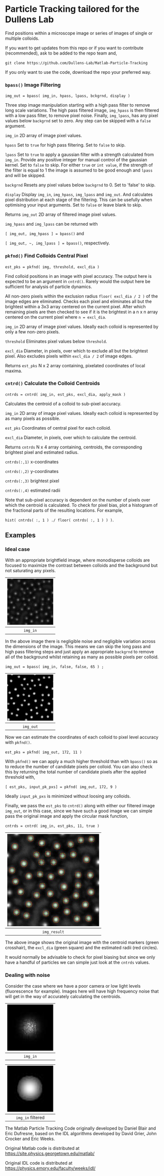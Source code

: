 # Particle Tracking tailored for the Dullens Lab

Find positions within a microscope image or series of images of single or multiple colloids.

If you want to get updates from this repo or if you want to contribute (recommended), ask to be added to the repo team and, 

`git clone https://github.com/Dullens-Lab/Matlab-Particle-Tracking`

If you only want to use the code, download the repo your preferred way.

### `bpass()` Image Filtering

`img_out = bpass( img_in, hpass, lpass, bckgrnd, display )`

Three step image manipulation starting with a high pass filter to remove long scale variations. The high pass filtered image, `img_hpass` is then filtered with a low pass filter, to remove pixel noise. Finally, `img_lpass`, has any pixel values below `backgrnd` set to zero. Any step can be skipped with a `false` argument.

`img_in` 2D array of image pixel values.

`hpass` Set to `true` for high pass filtering. Set to `false` to skip.

`lpass` Set to `true` to apply a gaussian filter with a strength calculated from `img_in`. Provide any positive integer for manual control of the gaussian kernel. Set to `false` to skip. For either `true` or `int value`, if the strength of the filter is equal to 1 the image is assumed to be good enough and `lpass` and will be skipped.

`backgrnd` Resets any pixel values below `backgrnd` to 0. Set to 'false' to skip.

`display` Display `img_in`, `img_hpass`, `img_lpass` and `img_out`. And calculates pixel distribution at each stage of the filtering. This can be usefully when optimising your input arguments. Set to `false` or leave blank to skip.

Returns `img_out` 2D array of filtered image pixel values.

`img_hpass` and `img_lpass` can be returned with 

`[ img_out, img_hpass ] = bpass()` and 

`[ img_out, ~, img_lpass ] = bpass()`, respectively.


### `pkfnd()` Find Colloids Central Pixel

`est_pks = pkfnd( img, threshold, excl_dia )`

Find colloid positions in an image with pixel accuracy. The output here is expected to be an argument in `cntrd()`. Rarely would the output here be sufficient for analysis of particle dynamics.

All non-zero pixels within the exclusion radius `floor( excl_dia / 2 )` of the image edges are eliminated. Checks each pixel and eliminates all but the brightest within a 3x3 array centered on the current pixel. After which remaining pixels are then checked to see if it is the brightest in a n x n array centered on the current pixel where `n = excl_dia`.

`img_in` 2D array of image pixel values. Ideally each colloid is represented by only a few non-zero pixels.
   
`threshold` Eliminates pixel values below `threshold`.
   
`excl_dia` Diameter, in pixels, over which to exclude all but the brightest pixel. Also excludes pixels within `excl_dia / 2` of image edges.

Returns `est_pks` N x 2 array containing, pixelated coordinates of local maxima.


### `cntrd()` Calculate the Colloid Centroids

`cntrds = cntrd( img_in, est_pks, excl_dia, apply_mask )`

Calculates the centroid of a colloid to sub-pixel accuracy.

`img_in` 2D array of image pixel values. Ideally each colloid is represented by as many pixels as possible.

`est_pks` Coordinates of central pixel for each colloid.

`excl_dia` Diameter, in pixels, over which to calculate the centroid.

Returns `cntrds` N x 4 array containing, centroids, the corresponding brightest pixel and estimated radius.

`cntrds(:,1)` x-coordinates

`cntrds(:,2)` y-coordinates

`cntrds(:,3)` brightest pixel

`cntrds(:,4)` estimated radii

Note that sub-pixel accuracy is dependent on the number of pixels over which the centroid is calculated. To check for pixel bias, plot a histogram of the fractional parts of the resulting locations. For example,

`hist( cntrds( :, 1 ) ./ floor( cntrds( :, 1 ) ) )`.


## Examples

### Ideal case

With an appropriate brightfield image, where monodisperse colloids are focused to maximize the contrast between colloids and the background but not saturating any pixels.

|![Ideal input image](/img/img_in_ideal.jpg)|  
|:--:|
| `img_in` |

In the above image there is negligible noise and negligible variation across the dimensions of the image. This means we can skip the long pass and high pass filtering steps and just apply an appropriate `backgrnd` to remove all of the background whilst retaining as many as possible pixels per colloid.

`img_out = bpass( img_in, false, false, 65 ) ;`

|![Ideal Output Image](/img/img_out_ideal.jpg)|
|:--:|
| `img_out` |

Now we can estimate the coordinates of each colloid to pixel level accuracy with `pkfnd()`.

`est_pks = pkfnd( img_out, 172, 11 )`

With `pkfnd()` we can apply a much higher threshold than with `bpass()` so as to reduce the number of candidate pixels per colloid. You can also check this by returning the total number of candidate pixels after the applied threshold with,

`[ est_pks, input_pk_pxs] = pkfnd( img_out, 172, 9 )`

Ideally `input_pk_pxs` is minimized without loosing any colloids.

Finally, we pass the `est_pks` to `cntrd()` along with either our filtered image `img_out`, or in this case, since we have such a good image we can simple pass the original image and apply the circular mask function,

`cntrds = cntrd( img_in, est_pks, 11, true )`

|![Ideal Output Image](/img/img_result_ideal.jpg)|
|:--:|
| `img_result` |

The above image shows the original image with the centroid markers (green crosshair), the `excl_dia` (green square) and the estimated radii (red circles).

It would normally be advisable to check for pixel biasing but since we only have a handful of particles we can simple just look at the `cntrds` values.


### Dealing with noise

Consider the case where we have a poor camera or low light levels (fluorescence for example). Images here will have high frequency noise that will get in the way of accurately calculating the centroids.

|<img src="/img/img_in_noisy.jpg" width="150">|
|:--:|
| `img_in` |

|<img src="/img/img_in_noisy_filtered.jpg" width="150">|
|:--:|
| `img_in` filtered |



The Matlab Particle Tracking Code originally developed by Daniel Blair and Eric Dufresne, based on the IDL algorithms developed by David Grier, John Crocker and Eric Weeks.

Original Matlab code is distributed at https://site.physics.georgetown.edu/matlab/

Original IDL code is distributed at https://physics.emory.edu/faculty/weeks/idl/

